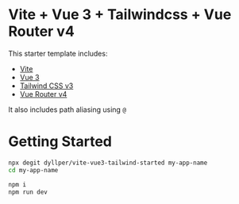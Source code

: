 # Vite + Vue 3 + Tailwindcss + Vue Router v4

This starter template includes:

- [Vite](https://vitejs.dev/guide/)
- [Vue 3](https://vuejs.org/guide/introduction.html)
- [Tailwind CSS v3](https://tailwindcss.com/docs/configuration)
- [Vue Router v4](https://github.com/vuejs/router)

It also includes path aliasing using `@`

# Getting Started

```sh
npx degit dyllper/vite-vue3-tailwind-started my-app-name
cd my-app-name
```

```sh
npm i
npm run dev
```
